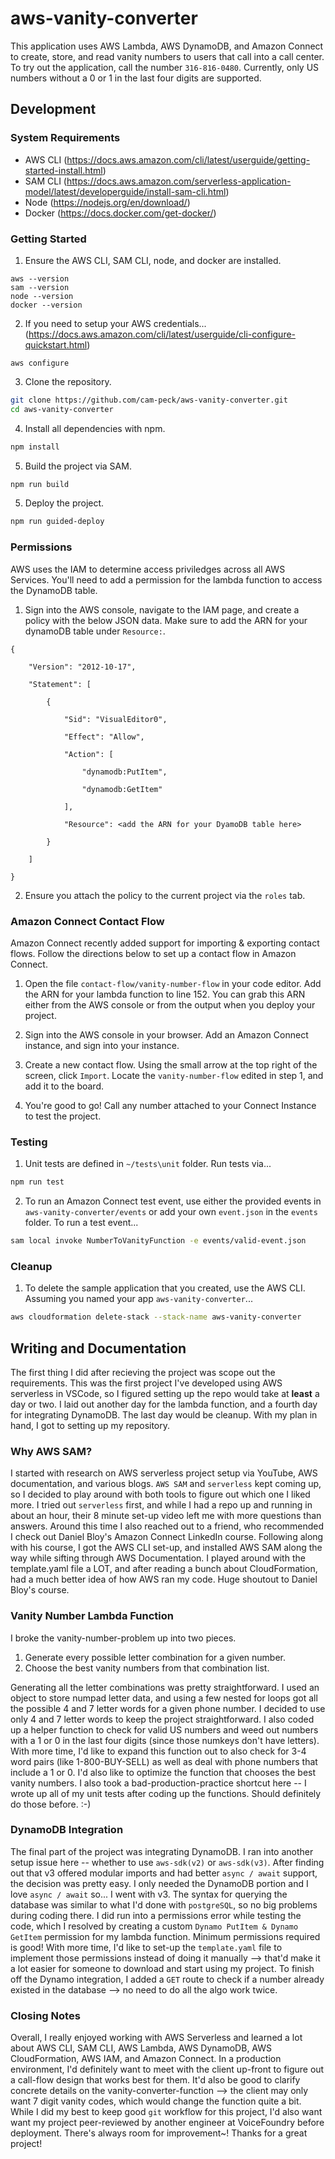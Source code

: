 # aws-vanity-converter

This application uses AWS Lambda, AWS DynamoDB, and Amazon Connect to create, store, and read vanity numbers to users that call into a call center. To try out the application, call the number `316-816-0480`. Currently, only US numbers without a 0 or 1 in the last four digits are supported.

## Development

### System Requirements

- AWS CLI (https://docs.aws.amazon.com/cli/latest/userguide/getting-started-install.html)
- SAM CLI (https://docs.aws.amazon.com/serverless-application-model/latest/developerguide/install-sam-cli.html)
- Node (https://nodejs.org/en/download/)
- Docker (https://docs.docker.com/get-docker/)

### Getting Started

1. Ensure the AWS CLI, SAM CLI, node, and docker are installed.

```
aws --version
sam --version
node --version
docker --version
```

2. If you need to setup your AWS credentials... (https://docs.aws.amazon.com/cli/latest/userguide/cli-configure-quickstart.html)

```
aws configure
```

3. Clone the repository.

```bash
git clone https://github.com/cam-peck/aws-vanity-converter.git
cd aws-vanity-converter
```

4. Install all dependencies with npm.

```bash
npm install
```

5. Build the project via SAM.

```bash
npm run build
```

5. Deploy the project.

```bash
npm run guided-deploy
```

### Permissions

AWS uses the IAM to determine access priviledges across all AWS Services. You'll need to add a permission for the lambda function to access the DynamoDB table. 

1. Sign into the AWS console, navigate to the IAM page, and create a policy with the below JSON data. Make sure to add the ARN for your dynamoDB table under `Resource:`.

```
{

    "Version": "2012-10-17",

    "Statement": [

        {

            "Sid": "VisualEditor0",

            "Effect": "Allow",

            "Action": [

                "dynamodb:PutItem",

                "dynamodb:GetItem"

            ],

            "Resource": <add the ARN for your DyamoDB table here>

        }

    ]

}
```

2. Ensure you attach the policy to the current project via the `roles` tab.

### Amazon Connect Contact Flow

Amazon Connect recently added support for importing & exporting contact flows. Follow the directions below to set up a contact flow in Amazon Connect.

1. Open the file `contact-flow/vanity-number-flow` in your code editor. Add the ARN for your lambda function to line 152. You can grab this ARN either from the AWS console or from the output when you deploy your project.

2. Sign into the AWS console in your browser. Add an Amazon Connect instance, and sign into your instance.

3. Create a new contact flow. Using the small arrow at the top right of the screen, click `Import`. Locate the `vanity-number-flow` edited in step 1, and add it to the board.

4. You're good to go! Call any number attached to your Connect Instance to test the project.

### Testing
1. Unit tests are defined in `~/tests\unit` folder. Run tests via...

```bash
npm run test
```

2. To run an Amazon Connect test event, use either the provided events in `aws-vanity-converter/events` or add your own `event.json` in the `events` folder. To run a test event...

```bash
sam local invoke NumberToVanityFunction -e events/valid-event.json
```

### Cleanup

1. To delete the sample application that you created, use the AWS CLI. Assuming you named your app `aws-vanity-converter`...

```bash
aws cloudformation delete-stack --stack-name aws-vanity-converter
```

## Writing and Documentation

The first thing I did after recieving the project was scope out the requirements. This was the first project I've developed using AWS serverless in VSCode, so I figured setting up the repo would take at **least** a day or two. I laid out another day for the lambda function, and a fourth day for integrating DynamoDB. The last day would be cleanup. With my plan in hand, I got to setting up my repository.

### Why AWS SAM?

I started with research on AWS serverless project setup via YouTube, AWS documentation, and various blogs. `AWS SAM` and `serverless` kept coming up, so I decided to play around with both tools to figure out which one I liked more. I tried out `serverless` first, and while I had a repo up and running in about an hour, their 8 minute set-up video left me with more questions than answers. Around this time I also reached out to a friend, who recommended I check out Daniel Bloy's Amazon Connect LinkedIn course. Following along with his course, I got the AWS CLI set-up, and installed AWS SAM along the way while sifting through AWS Documentation. I played around with the template.yaml file a LOT, and after reading a bunch about CloudFormation, had a much better idea of how AWS ran my code. Huge shoutout to Daniel Bloy's course. 


### Vanity Number Lambda Function

I broke the vanity-number-problem up into two pieces. 
1. Generate every possible letter combination for a given number.
2. Choose the best vanity numbers from that combination list. 

Generating all the letter combinations was pretty straightforward. I used an object to store numpad letter data, and using a few nested for loops got all the possible 4 and 7 letter words for a given phone number. I decided to use only 4 and 7 letter words to keep the project straightforward. I also coded up a helper function to check for valid US numbers and weed out numbers with a 1 or 0 in the last four digits (since those numkeys don't have letters).  With more time, I'd like to expand this function out to also check for 3-4 word pairs (like 1-800-BUY-SELL) as well as deal with phone numbers that include a 1 or 0. I'd also like to optimize the function that chooses the best vanity numbers. I also took a bad-production-practice shortcut here -- I wrote up all of my unit tests after coding up the functions. Should definitely do those before. :-)

### DynamoDB Integration

The final part of the project was integrating DynamoDB. I ran into another setup issue here -- whether to use `aws-sdk(v2)` or `aws-sdk(v3)`. After finding out that v3 offered modular imports and had better `async / await` support, the decision was pretty easy. I only needed the DynamoDB portion and I love `async / await` so... I went with v3. The syntax for querying the database was similar to what I'd done with `postgreSQL`, so no big problems during coding there. I did run into a permissions error while testing the code, which I resolved by creating a custom `Dynamo PutItem & Dynamo GetItem` permission for my lambda function. Minimum permissions required is good! With more time, I'd like to set-up the `template.yaml` file to implement those permissions instead of doing it manually --> that'd make it a lot easier for someone to download and start using my project. To finish off the Dynamo integration, I added a `GET` route to check if a number already existed in the database --> no need to do all the algo work twice. 

### Closing Notes

Overall, I really enjoyed working with AWS Serverless and learned a lot about AWS CLI, SAM CLI, AWS Lambda, AWS DynamoDB, AWS CloudFormation, AWS IAM, and Amazon Connect. In a production environment, I'd definitely want to meet with the client up-front to figure out a call-flow design that works best for them. It'd also be good to clarify concrete details on the vanity-converter-function --> the client may only want 7 digit vanity codes, which would change the function quite a bit. While I did my best to keep good `git` workflow for this project, I'd also want want my project peer-reviewed by another engineer at VoiceFoundry before deployment. There's always room for improvement~! Thanks for a great project! 
